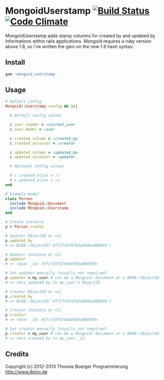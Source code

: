 # MongoidUserstamp [![Build Status](https://secure.travis-ci.org/tbpro/mongoid_userstamp.png)](https://travis-ci.org/tbpro/mongoid_userstamp) [![Code Climate](https://codeclimate.com/github/tbpro/mongoid_userstamp.png)](https://codeclimate.com/github/tbpro/mongoid_userstamp)

MongoidUserstamp adds stamp columns for created by and updated by
informations within rails applications. Mongoid requires a ruby 
version above 1.8, so i've written the gem on the new 1.9 hash syntax.

## Install

 ```ruby
 gem 'mongoid_userstamp'
 ```

## Usage

 ```ruby
 # Default config
 Mongoid::Userstamp.config do |c|

   # Default config values

   c.user_reader = :current_user
   c.user_model = :user

   c.created_column = :created_by
   c.created_accessor = :creator

   c.updated_column = :updated_by
   c.updated_accessor = :updater

   # Optional config values

   # c.created_alias = :c
   # c.updated_alias = :u
 end

 # Example model
 class Person
   include Mongoid::Document
   include Mongoid::Userstamp
 end
 
 # Create instance
 p = Person.create

 # Updater ObjectID or nil
 p.updated_by
 # => BSON::ObjectId('4f7c719f476da850ba000039')

 # Updater instance or nil
 p.updater
 # => <User _id: 4f7c719f476da850ba000039>

 # Set updater manually (usually not required)
 p.updater = my_user # can be a Mongoid::Document or a BSON::ObjectID
 # => sets updated_by to my_user's ObjectID

 # Creator ObjectID or nil
 p.created_by
 # => BSON::ObjectId('4f7c719f476da850ba000039')

 # Creator instance or nil
 p.creator
 # => <User _id: 4f7c719f476da850ba000039>

 # Set creator manually (usually not required)
 p.creator = my_user # can be a Mongoid::Document or a BSON::ObjectID
 # => sets created_by to my_user._id
 ```

## Credits

Copyright (c) 2012-2013 Thomas Boerger Programmierung <http://www.tbpro.de>
